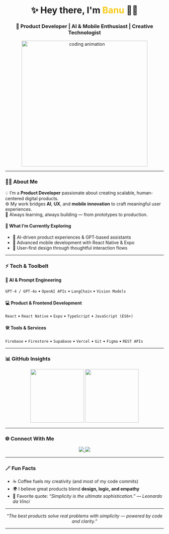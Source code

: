 <!-- Banner -->
<h1 align="center">✨ Hey there, I'm <span style="color:#f7ca18;">Banu</span> 👩‍💻</h1>
<h3 align="center">🚀 Product Developer | AI & Mobile Enthusiast | Creative Technologist</h3>

<p align="center">
  <img src="https://media.giphy.com/media/l3vR1G9Xj0Yz7hWQw/giphy.gif" width="400" alt="coding animation">
</p>

---

### 👩‍💼 About Me

💡 I’m a **Product Developer** passionate about creating scalable, human-centered digital products.  
⚙️ My work bridges **AI**, **UX**, and **mobile innovation** to craft meaningful user experiences.  
🌱 Always learning, always building — from prototypes to production.  

#### 🧭 What I’m Currently Exploring
- 🤖 AI-driven product experiences & GPT-based assistants  
- 📱 Advanced mobile development with React Native & Expo  
- 🎨 User-first design through thoughtful interaction flows  

---

### ⚡ Tech & Toolbelt

#### 🧠 AI & Prompt Engineering
`GPT-4 / GPT-4o` • `OpenAI APIs` • `LangChain` • `Vision Models`

#### 💻 Product & Frontend Development
`React` • `React Native` • `Expo` • `TypeScript` • `JavaScript (ES6+)`

#### 🛠️ Tools & Services
`Firebase` • `Firestore` • `Supabase` • `Vercel` • `Git` • `Figma` • `REST APIs`

---

### 📊 GitHub Insights

<p align="center">
  <img src="https://github-readme-stats.vercel.app/api?username=banuseyhan&show_icons=true&theme=radical&hide=prs&count_private=true" height="170"/>
  <img src="https://github-readme-stats.vercel.app/api/top-langs/?username=banuseyhan&layout=compact&theme=radical" height="170"/>
</p>

---

### 🌐 Connect With Me

<p align="center">
  <a href="https://www.linkedin.com/in/banuseyhan" target="_blank">
    <img src="https://img.shields.io/badge/LinkedIn-%230A66C2.svg?style=for-the-badge&logo=linkedin&logoColor=white" />
  </a>
  <a href="mailto:your.email@example.com">
    <img src="https://img.shields.io/badge/Email-D14836?style=for-the-badge&logo=gmail&logoColor=white" />
  </a>
</p>

---

### 🪄 Fun Facts

- ☕ Coffee fuels my creativity (and most of my code commits)  
- 🌍 I believe great products blend **design, logic, and empathy**  
- 💬 Favorite quote: *“Simplicity is the ultimate sophistication.” — Leonardo da Vinci*

---

<p align="center">
  <em>“The best products solve real problems with simplicity — powered by code and clarity.”</em>  
</p>

---
